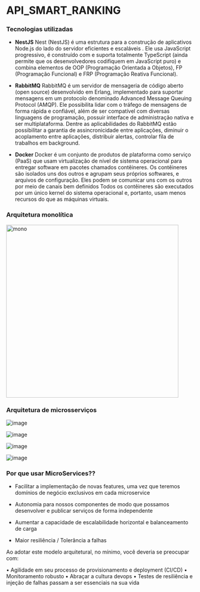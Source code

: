 # API_SMART_RANKING

### Tecnologias utilizadas 
- **NestJS** 
Nest (NestJS) é uma estrutura para a construção de aplicativos Node.js do lado do servidor eficientes e escaláveis . Ele usa JavaScript progressivo, é construído com e suporta totalmente TypeScript (ainda permite que os desenvolvedores codifiquem em JavaScript puro) e combina elementos de OOP (Programação Orientada a Objetos), FP (Programação Funcional) e FRP (Programação Reativa Funcional).

 - **RabbitMQ**
  RabbitMQ é um servidor de mensageria de código aberto (open source) desenvolvido em Erlang, implementado para suportar mensagens em um protocolo denominado Advanced Message Queuing Protocol (AMQP). Ele possibilita lidar com o tráfego de mensagens de forma rápida e confiável, além de ser compatível com diversas linguagens de programação, possuir interface de administração nativa e ser multiplataforma.
Dentre as aplicabilidades do RabbitMQ estão possibilitar a garantia de assincronicidade entre aplicações, diminuir o acoplamento entre aplicações, distribuir alertas, controlar fila de trabalhos em background.

 - **Docker**
 Docker é um conjunto de produtos de plataforma como serviço (PaaS) que usam virtualização de nível de sistema operacional para entregar software em pacotes chamados contêineres. Os contêineres são isolados uns dos outros e agrupam seus próprios softwares,  e arquivos de configuração. Eles podem se comunicar uns com os outros por meio de canais bem definidos Todos os contêineres são executados por um único kernel do sistema operacional e, portanto, usam menos recursos do que as máquinas virtuais.
 
###  Arquitetura  monolítica

<img width="461" alt="mono" src="https://user-images.githubusercontent.com/31168253/120840761-03122900-c541-11eb-8265-e1f7ba7e18b2.png">

### Arquitetura de microsserviços

![image](https://user-images.githubusercontent.com/31168253/120841017-5ab09480-c541-11eb-8f76-e3fa69c130d9.png)

![image](https://user-images.githubusercontent.com/31168253/120841303-b7ac4a80-c541-11eb-83d2-465a12860280.png)

![image](https://user-images.githubusercontent.com/31168253/120841365-cabf1a80-c541-11eb-891e-0cd51c2f55ea.png)

![image](https://user-images.githubusercontent.com/31168253/120841478-ec200680-c541-11eb-8498-286e06411f23.png)

### Por que usar MicroServices??
 - Facilitar a implementação de novas features, uma vez que teremos domínios de negócio exclusivos em cada microservice
 
 - Autonomia para nossos componentes de modo que possamos desenvolver e publicar serviços de forma independente
 
 - Aumentar a capacidade de escalabilidade horizontal e balanceamento de carga
 
 - Maior resiliência / Tolerância a falhas

Ao adotar este modelo arquitetural, no mínimo, você deveria se preocupar com: 

• Agilidade em seu processo de provisionamento e deployment (CI/CD) • Monitoramento robusto 
• Abraçar a cultura devops 
• Testes de resiliência e injeção de falhas passam a ser essenciais na sua vida
